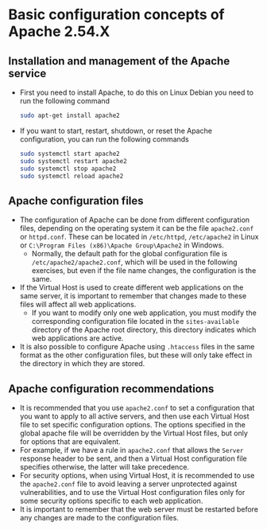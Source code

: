 # Basic configuration concepts of Apache 2.54.X

## Installation and management of the Apache service

* First you need to install Apache, to do this on Linux Debian you need to run the following command

  ```bash
  sudo apt-get install apache2
  ```

* If you want to start, restart, shutdown, or reset the Apache configuration, you can run the following commands

  ```bash
  sudo systemctl start apache2
  sudo systemctl restart apache2
  sudo systemctl stop apache2
  sudo systemctl reload apache2
  ```

## Apache configuration files

* The configuration of Apache can be done from different configuration files, depending on the operating system it can be the file `apache2.conf` or `httpd.conf`. These can be located in `/etc/httpd`, `/etc/apache2` in Linux or `C:\Program Files (x86)\Apache Group\Apache2` in Windows.
  * Normally, the default path for the global configuration file is `/etc/apache2/apache2.conf`, which will be used in the following exercises, but even if the file name changes, the configuration is the same.
* If the Virtual Host is used to create different web applications on the same server, it is important to remember that changes made to these files will affect all web applications.
  * If you want to modify only one web application, you must modify the corresponding configuration file located in the `sites-available` directory of the Apache root directory, this directory indicates which web applications are active.
* It is also possible to configure Apache using `.htaccess` files in the same format as the other configuration files, but these will only take effect in the directory in which they are stored.

## Apache configuration recommendations

* It is recommended that you use `apache2.conf` to set a configuration that you want to apply to all active servers, and then use each Virtual Host file to set specific configuration options. The options specified in the global apache file will be overridden by the Virtual Host files, but only for options that are equivalent.
* For example, if we have a rule in `apache2.conf` that allows the `Server` response header to be sent, and then a Virtual Host configuration file specifies otherwise, the latter will take precedence.
* For security options, when using Virtual Host, it is recommended to use the `apache2.conf` file to avoid leaving a server unprotected against vulnerabilities, and to use the Virtual Host configuration files only for some security options specific to each web application.
* It is important to remember that the web server must be restarted before any changes are made to the configuration files.

